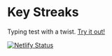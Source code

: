 # Key Streaks

Typing test with a twist.
[Try it out!](http://keystreaks.netlify.app/)

[![Netlify Status](https://api.netlify.com/api/v1/badges/a4955838-176f-43a3-8fdc-5e5dd8f7f1cc/deploy-status)](https://app.netlify.com/sites/keystreaks/deploys)